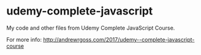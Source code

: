 # udemy-complete-javascript
My code and other files from Udemy Complete JavaScript Course.

For more info: http://andrewrgoss.com/2017/udemy--complete-javascript-course
